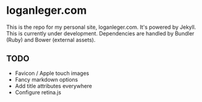 # loganleger.com

This is the repo for my personal site, loganleger.com. It's powered by Jekyll. This is currently under development. Dependencies are handled by Bundler (Ruby) and Bower (external assets).

## TODO

- Favicon / Apple touch images
- Fancy markdown options
- Add title attributes everywhere
- Configure retina.js